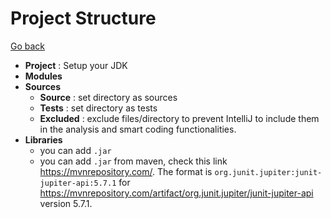 # Project Structure

[Go back](../index#intellij-idea)

* **Project** : Setup your JDK
* **Modules**
* **Sources** 
  * **Source** : set directory as sources
  * **Tests** : set directory as tests
  * **Excluded** : exclude files/directory 
    to prevent IntelliJ to include them in the
    analysis and smart coding functionalities.
* **Libraries**
    * you can add ``.jar``
    * you can add ``.jar`` from maven,
    check this link <https://mvnrepository.com/>.
    The format is ``org.junit.jupiter:junit-jupiter-api:5.7.1``
    for <https://mvnrepository.com/artifact/org.junit.jupiter/junit-jupiter-api>
    version 5.7.1.